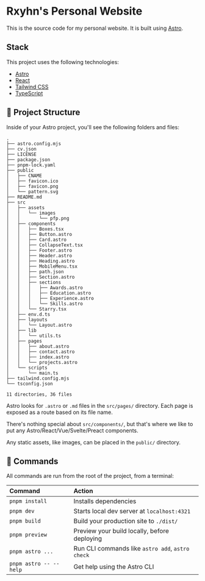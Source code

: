 # Rxyhn's Personal Website

This is the source code for my personal website. It is built using [Astro](https://astro.build/).

## Stack

This project uses the following technologies:

- [Astro](https://astro.build/)
- [React](https://react.dev/)
- [Tailwind CSS](https://tailwindcss.com/)
- [TypeScript](https://www.typescriptlang.org/)

## 🚀 Project Structure

Inside of your Astro project, you'll see the following folders and files:

```text
.
├── astro.config.mjs
├── cv.json
├── LICENSE
├── package.json
├── pnpm-lock.yaml
├── public
│   ├── CNAME
│   ├── favicon.ico
│   ├── favicon.png
│   └── pattern.svg
├── README.md
├── src
│   ├── assets
│   │   └── images
│   │       └── pfp.png
│   ├── components
│   │   ├── Boxes.tsx
│   │   ├── Button.astro
│   │   ├── Card.astro
│   │   ├── CollapseText.tsx
│   │   ├── Footer.astro
│   │   ├── Header.astro
│   │   ├── Heading.astro
│   │   ├── MobileMenu.tsx
│   │   ├── path.json
│   │   ├── Section.astro
│   │   ├── sections
│   │   │   ├── Awards.astro
│   │   │   ├── Education.astro
│   │   │   ├── Experience.astro
│   │   │   └── Skills.astro
│   │   └── Starry.tsx
│   ├── env.d.ts
│   ├── layouts
│   │   └── Layout.astro
│   ├── lib
│   │   └── utils.ts
│   ├── pages
│   │   ├── about.astro
│   │   ├── contact.astro
│   │   ├── index.astro
│   │   └── projects.astro
│   └── scripts
│       └── main.ts
├── tailwind.config.mjs
└── tsconfig.json

11 directories, 36 files
```

Astro looks for `.astro` or `.md` files in the `src/pages/` directory. Each page is exposed as a route based on its file name.

There's nothing special about `src/components/`, but that's where we like to put any Astro/React/Vue/Svelte/Preact components.

Any static assets, like images, can be placed in the `public/` directory.

## 🧞 Commands

All commands are run from the root of the project, from a terminal:

| Command                | Action                                           |
| :--------------------- | :----------------------------------------------- |
| `pnpm install`         | Installs dependencies                            |
| `pnpm dev`             | Starts local dev server at `localhost:4321`      |
| `pnpm build`           | Build your production site to `./dist/`          |
| `pnpm preview`         | Preview your build locally, before deploying     |
| `pnpm astro ...`       | Run CLI commands like `astro add`, `astro check` |
| `pnpm astro -- --help` | Get help using the Astro CLI                     |
